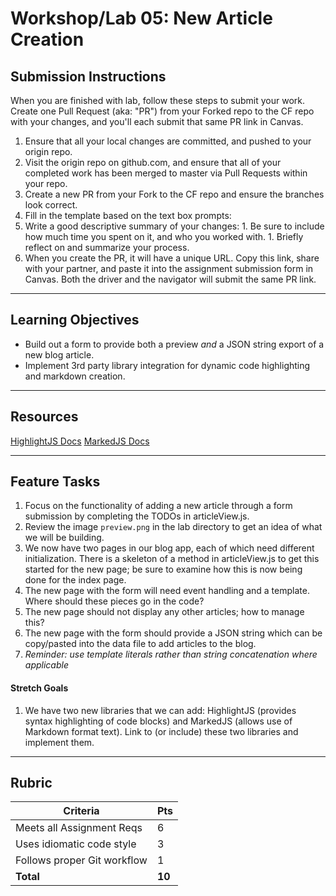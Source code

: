Workshop/Lab 05: New Article Creation
=======

## Submission Instructions
When you are finished with lab, follow these steps to submit your work. Create one Pull Request (aka: "PR") from your Forked repo to the CF repo with your changes, and you'll each submit that same PR link in Canvas.

1. Ensure that all your local changes are committed, and pushed to your origin repo.
1. Visit the origin repo on github.com, and ensure that all of your completed work has been merged to master via Pull Requests within your repo.
1. Create a new PR from your Fork to the CF repo and ensure the branches look correct.
1. Fill in the template based on the text box prompts:
  1. Write a good descriptive summary of your changes:
    1. Be sure to include how much time you spent on it, and who you worked with.
    1. Briefly reflect on and summarize your process.
1. When you create the PR, it will have a unique URL. Copy this link, share with your partner, and paste it into the assignment submission form in Canvas. Both the driver and the navigator will submit the same PR link.
---

## Learning Objectives
* Build out a form to provide both a preview *and* a JSON string export of a new blog article.
* Implement 3rd party library integration for dynamic code highlighting and markdown creation.

---

## Resources  
[HighlightJS Docs](https://highlightjs.org/)
[MarkedJS Docs](https://github.com/chjj/marked)

---

## Feature Tasks  
1. Focus on the functionality of adding a new article through a form submission by completing the TODOs in articleView.js.
1. Review the image `preview.png` in the lab directory to get an idea of what we will be building.
1. We now have two pages in our blog app, each of which need different initialization. There is a skeleton of a method in articleView.js to get this started for the new page; be sure to examine how this is now being done for the index page.
1. The new page with the form will need event handling and a template. Where should these pieces go in the code?
1. The new page should not display any other articles; how to manage this?
1. The new page with the form should provide a JSON string which can be copy/pasted into the data file to add articles to the blog.
1. *Reminder: use template literals rather than string concatenation where applicable*

#### Stretch Goals
1. We have two new libraries that we can add: HighlightJS (provides syntax highlighting of code blocks) and MarkedJS (allows use of Markdown format text). Link to (or include) these two libraries and implement them.

---

## Rubric  
Criteria | Pts
---|---
Meets all Assignment Reqs | 6
Uses idiomatic code style | 3
Follows proper Git workflow | 1
**Total** | **10**
